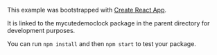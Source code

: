 This example was bootstrapped with [Create React App](https://github.com/facebook/create-react-app).

It is linked to the mycutedemoclock package in the parent directory for development purposes.

You can run `npm install` and then `npm start` to test your package.
